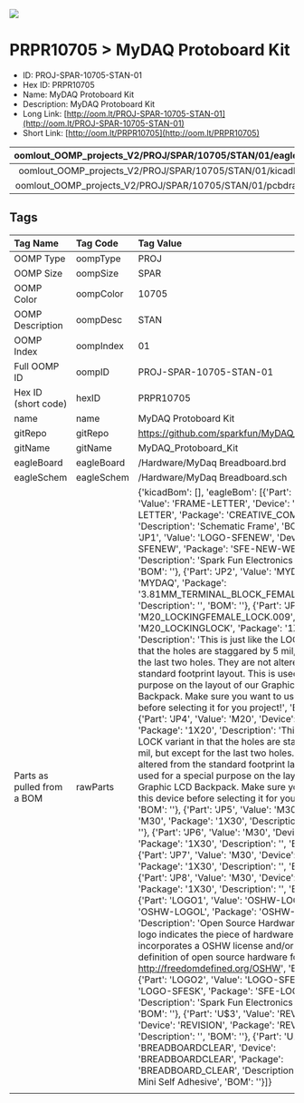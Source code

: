 


  
![][im]
# PRPR10705 > MyDAQ Protoboard Kit

- ID: PROJ-SPAR-10705-STAN-01
- Hex ID: PRPR10705
- Name: MyDAQ Protoboard Kit
- Description: MyDAQ Protoboard Kit
- Long Link: [http://oom.lt/PROJ-SPAR-10705-STAN-01](http://oom.lt/PROJ-SPAR-10705-STAN-01)
- Short Link: [http://oom.lt/PRPR10705](http://oom.lt/PRPR10705)
  

|oomlout_OOMP_projects_V2/PROJ/SPAR/10705/STAN/01/eagleImage.png|oomlout_OOMP_projects_V2/PROJ/SPAR/10705/STAN/01/eagleSchemImage.png|oomlout_OOMP_projects_V2/PROJ/SPAR/10705/STAN/01/kicadPcb3dFront.png|oomlout_OOMP_projects_V2/PROJ/SPAR/10705/STAN/01/kicadPcb3dBack.png|
| :---: | :---: | :---: | :---: |
|oomlout_OOMP_projects_V2/PROJ/SPAR/10705/STAN/01/kicadPcb3d.png|oomlout_OOMP_projects_V2/PROJ/SPAR/10705/STAN/01/bomBack.png|oomlout_OOMP_projects_V2/PROJ/SPAR/10705/STAN/01/bomFront.png|oomlout_OOMP_projects_V2/PROJ/SPAR/10705/STAN/01/pcbdraw.svg|
|oomlout_OOMP_projects_V2/PROJ/SPAR/10705/STAN/01/pcbdrawBack.svg||||

## Tags
  

|Tag Name|Tag Code|Tag Value|
| :--- | :--- | :--- |
|OOMP Type|oompType|PROJ|
|OOMP Size|oompSize|SPAR|
|OOMP Color|oompColor|10705|
|OOMP Description|oompDesc|STAN|
|OOMP Index|oompIndex|01|
|Full OOMP ID|oompID|PROJ-SPAR-10705-STAN-01|
|Hex ID (short code)|hexID|PRPR10705|
|name|name|MyDAQ Protoboard Kit|
|gitRepo|gitRepo|https://github.com/sparkfun/MyDAQ_Protoboard_Kit|
|gitName|gitName|MyDAQ_Protoboard_Kit|
|eagleBoard|eagleBoard|/Hardware/MyDaq Breadboard.brd|
|eagleSchem|eagleSchem|/Hardware/MyDaq Breadboard.sch|
|Parts as pulled from a BOM|rawParts|{'kicadBom': [], 'eagleBom': [{'Part': 'FRAME2', 'Value': 'FRAME-LETTER', 'Device': 'FRAME-LETTER', 'Package': 'CREATIVE_COMMONS', 'Description': 'Schematic Frame', 'BOM': ''}, {'Part': 'JP1', 'Value': 'LOGO-SFENEW', 'Device': 'LOGO-SFENEW', 'Package': 'SFE-NEW-WEBLOGO', 'Description': 'Spark Fun Electronics PCB Logo', 'BOM': ''}, {'Part': 'JP2', 'Value': 'MYDAQ', 'Device': 'MYDAQ', 'Package': '3.81MM_TERMINAL_BLOCK_FEMALE_LOCKING', 'Description': '', 'BOM': ''}, {'Part': 'JP3', 'Value': 'M20_LOCKINGFEMALE_LOCK.009', 'Device': 'M20_LOCKINGLOCK', 'Package': '1X20_LOCK', 'Description': 'This is just like the LOCK variant in that the holes are staggared by 5 mil, but except for the last two holes.  They are not altered from the standard footprint layout.  This is used for a special purpose on the layout of our Graphic LCD Backpack.  Make sure you want to use this device before selecting it for you project!', 'BOM': ''}, {'Part': 'JP4', 'Value': 'M20', 'Device': 'M20', 'Package': '1X20', 'Description': 'This is just like the LOCK variant in that the holes are staggared by 5 mil, but except for the last two holes.  They are not altered from the standard footprint layout.  This is used for a special purpose on the layout of our Graphic LCD Backpack.  Make sure you want to use this device before selecting it for you project!', 'BOM': ''}, {'Part': 'JP5', 'Value': 'M30', 'Device': 'M30', 'Package': '1X30', 'Description': '', 'BOM': ''}, {'Part': 'JP6', 'Value': 'M30', 'Device': 'M30', 'Package': '1X30', 'Description': '', 'BOM': ''}, {'Part': 'JP7', 'Value': 'M30', 'Device': 'M30', 'Package': '1X30', 'Description': '', 'BOM': ''}, {'Part': 'JP8', 'Value': 'M30', 'Device': 'M30', 'Package': '1X30', 'Description': '', 'BOM': ''}, {'Part': 'LOGO1', 'Value': 'OSHW-LOGOL', 'Device': 'OSHW-LOGOL', 'Package': 'OSHW-LOGO-L', 'Description': 'Open Source Hardware Logo This logo indicates the piece of hardware it is found on incorporates a OSHW license and/or adheres to the definition of open source hardware found here: http://freedomdefined.org/OSHW', 'BOM': ''}, {'Part': 'LOGO2', 'Value': 'LOGO-SFESK', 'Device': 'LOGO-SFESK', 'Package': 'SFE-LOGO-FLAME', 'Description': 'Spark Fun Electronics PCB Logo', 'BOM': ''}, {'Part': 'U$3', 'Value': 'REVISION', 'Device': 'REVISION', 'Package': 'REVISION', 'Description': '', 'BOM': ''}, {'Part': 'U1', 'Value': 'BREADBOARDCLEAR', 'Device': 'BREADBOARDCLEAR', 'Package': 'BREADBOARD_CLEAR', 'Description': 'Breadboard Mini Self Adhesive', 'BOM': ''}]}|
||||



[im]: PROJ/SPAR/10705/STAN/01/kicadPcb3d_450.png
